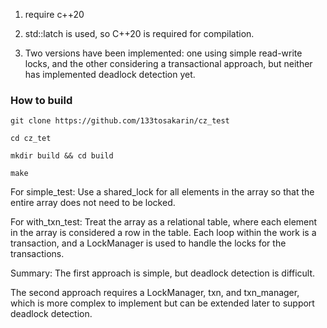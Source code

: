 
1. require c++20 

1. std::latch is used, so C++20 is required for compilation.

2. Two versions have been implemented: one using simple read-write locks, and the other considering a transactional approach, but neither has implemented deadlock detection yet.

### How to build

`git clone https://github.com/133tosakarin/cz_test`

`cd cz_tet`


`mkdir build && cd build`


`make`

For simple_test:
  Use a shared_lock for all elements in the array so that the entire array does not need to be locked.

For with_txn_test:
  Treat the array as a relational table, where each element in the array is considered a row in the table. Each loop within the work is a transaction, and a LockManager is used to handle the locks for the transactions.

Summary:
  The first approach is simple, but deadlock detection is difficult. 
  
  The second approach requires a LockManager, txn, and txn_manager, which is more complex to implement but can be extended later to support deadlock detection.
